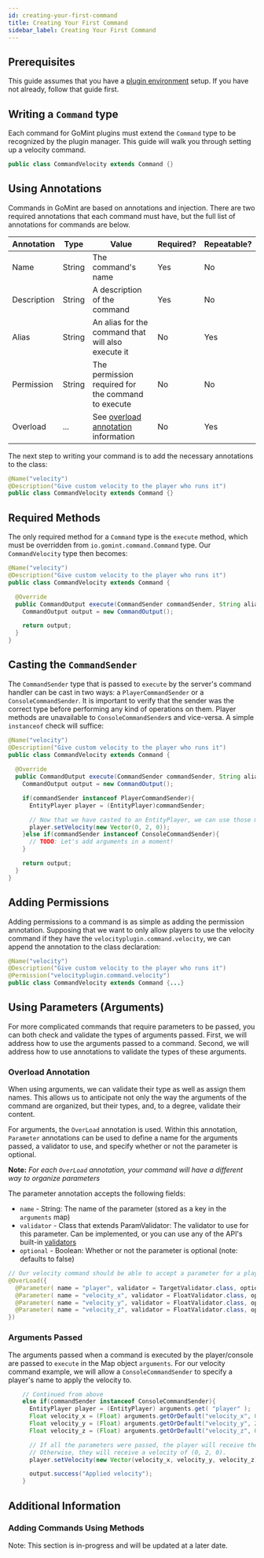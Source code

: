```yaml
---
id: creating-your-first-command
title: Creating Your First Command
sidebar_label: Creating Your First Command
---
```

## Prerequisites

This guide assumes that you have a [plugin environment](/docs/development/creating-first-plugin) setup.
If you have not already, follow that guide first.

## Writing a ```Command``` type

Each command for GoMint plugins must extend the ```Command``` type to be recognized by the plugin manager. This guide will walk you through setting up a velocity command.

```java
public class CommandVelocity extends Command {}
```

## Using Annotations

Commands in GoMint are based on annotations and injection. There are two required annotations that each command must have, but the full list of annotations for commands are below.

| Annotation  | Type            | Value                                              | Required? | Repeatable? |
|-------------|-----------------|----------------------------------------------------|-----------|-------------|
| Name        | String          | The command's name                                 | Yes       | No          |
| Description | String          | A description of the command                       | Yes       | No          |
| Alias       | String          | An alias for the command that will also execute it | No        | Yes         |
| Permission  | String          | The permission required for the command to execute | No        | No          |
| Overload    | ...             | See [overload annotation](#overload) information   | No        | Yes         |

The next step to writing your command is to add the necessary annotations to the class:

```java
@Name("velocity")
@Description("Give custom velocity to the player who runs it")
public class CommandVelocity extends Command {}
```

## Required Methods

The only required method for a ```Command``` type is the ```execute``` method,
which must be overridden from ```io.gomint.command.Command``` type. Our ```CommandVelocity``` type then becomes:

```java
@Name("velocity")
@Description("Give custom velocity to the player who runs it")
public class CommandVelocity extends Command {

  @Override
  public CommandOutput execute(CommandSender commandSender, String alias, Map<String, Object> arguments){
    CommandOutput output = new CommandOutput();

    return output;
  }
}
```

## Casting the ```CommandSender```
The ```CommandSender``` type that is passed to ```execute``` by the server's command handler can be cast in two ways: a ```PlayerCommandSender``` or a ```ConsoleCommandSender```.
It is important to verify that the sender was the correct type before performing any kind of operations on them. Player methods are unavailable to ```ConsoleCommandSender```s and vice-versa. A simple ```instanceof``` check will suffice:

```java
@Name("velocity")
@Description("Give custom velocity to the player who runs it")
public class CommandVelocity extends Command {
  
  @Override
  public CommandOutput execute(CommandSender commandSender, String alias, Map<String, Object> arguments){
    CommandOutput output = new CommandOutput();

    if(commandSender instanceof PlayerCommandSender){
      EntityPlayer player = (EntityPlayer)commandSender;

      // Now that we have casted to an EntityPlayer, we can use those methods on the object.
      player.setVelocity(new Vector(0, 2, 0));
    }else if(commandSender instanceof ConsoleCommandSender){
      // TODO: Let's add arguments in a moment!
    }

    return output;
  }
}
```

## Adding Permissions
Adding permissions to a command is as simple as adding the permission annotation.
Supposing that we want to only allow players to use the velocity command if they have the ```velocityplugin.command.velocity```, we can append the annotation to the class declaration:

```java
@Name("velocity")
@Description("Give custom velocity to the player who runs it")
@Permission("velocityplugin.command.velocity")
public class CommandVelocity extends Command {...}
```

## Using Parameters (Arguments)
For more complicated commands that require parameters to be passed, you can both check and validate the types of arguments passed. First, we will address how to use the arguments passed to a command. Second, we will address how to use annotations to validate the types of these arguments.

### <span id="overload"></span> Overload Annotation
When using arguments, we can validate their type as well as assign them names. This allows us to anticipate not only the way the arguments of the command are organized, but their types, and, to a degree, validate their content.

For arguments, the ```OverLoad``` annotation is used. Within this annotation, ```Parameter``` annotations can be used to define a name for the arguments passed, a validator to use, and specify whether or not the parameter is optional.

__Note:__ _For each ```OverLoad``` annotation, your command will have a different way to organize parameters_

The parameter annotation accepts the following fields:
* ```name``` - String: The name of the parameter (stored as a key in the ```arguments``` map)
* ```validator``` - Class that extends ParamValidator: The validator to use for this parameter. Can be implemented, or you can use any of the API's built-in [validators](https://github.com/gomint/GoMint/tree/master/gomint-api/src/main/java/io/gomint/command/validator)
* ```optional``` - Boolean: Whether or not the parameter is optional (note: defaults to false)


```java
// Our velocity command should be able to accept a parameter for a player name and the specified velocity they should receive.
@OverLoad({
  @Parameter( name = "player", validator = TargetValidator.class, optional = true)
  @Parameter( name = "velocity_x", validator = FloatValidator.class, optional = true)
  @Parameter( name = "velocity_y", validator = FloatValidator.class, optional = true)
  @Parameter( name = "velocity_z", validator = FloatValidator.class, optional = true)
})
```

### Arguments Passed
The arguments passed when a command is executed by the player/console are passed to ```execute``` in the Map object ```arguments```. For our velocity command example, we will allow a ```ConsoleCommandSender``` to specify a player's name to apply the velocity to.

```java
    // Continued from above
    else if(commandSender instanceof ConsoleCommandSender){
      EntityPlayer player = (EntityPlayer) arguments.get( "player" );
      Float velocity_x = (Float) arguments.getOrDefault("velocity_x", 0f);
      Float velocity_y = (Float) arguments.getOrDefault("velocity_y", 2f);
      Float velocity_z = (Float) arguments.getOrDefault("velocity_z", 0f);

      // If all the parameters were passed, the player will receive the specified velocity.
      // Otherwise, they will receive a velocity of (0, 2, 0).
      player.setVelocity(new Vector(velocity_x, velocity_y, velocity_z));

      output.success("Applied velocity");
    }
```

## Additional Information
### Adding Commands Using Methods

Note: This section is in-progress and will be updated at a later date.
